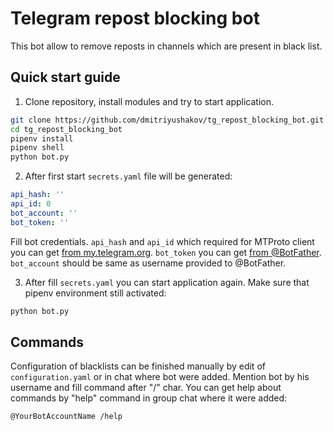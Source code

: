 # Telegram repost blocking bot
This bot allow to remove reposts in channels which are present in black list.

## Quick start guide
1. Clone repository, install modules and try to start application.
```bash
git clone https://github.com/dmitriyushakov/tg_repost_blocking_bot.git
cd tg_repost_blocking_bot
pipenv install
pipenv shell
python bot.py
```
2. After first start ```secrets.yaml``` file will be generated:
```yaml
api_hash: ''
api_id: 0
bot_account: ''
bot_token: ''
```
Fill bot credentials. ```api_hash``` and ```api_id``` which required for MTProto client you can get [from my.telegram.org](https://core.telegram.org/api/obtaining_api_id). ```bot_token``` you can get [from @BotFather](https://core.telegram.org/bots#how-do-i-create-a-bot). ```bot_account``` should be same as username provided to @BotFather.

3. After fill ```secrets.yaml``` you can start application again. Make sure that pipenv environment still activated:
```bash
python bot.py
```

## Commands
Configuration of blacklists can be finished manually by edit of ```configuration.yaml``` or in chat where bot were added. Mention bot by his username and fill command after "/" char. You can get help about commands by "help" command in group chat where it were added:
```
@YourBotAccountName /help
```